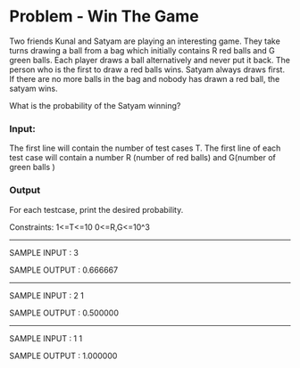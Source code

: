 # Problem - Win The Game

Two friends Kunal and Satyam are playing an interesting game. They take turns drawing a ball from a bag which initially contains R red balls and G green balls. Each player draws a ball alternatively and never put it back. The person who is the first to draw a red balls wins. Satyam always draws first.
If there are no more balls in the bag and nobody has drawn a red ball, the satyam wins.

What is the probability of the Satyam winning?

### Input:

The first line will contain the number of test cases T.
The first line of each test case will contain a number R (number of red balls) and G(number of green balls )

### Output

For each testcase, print the desired probability.

Constraints:
1<=T<=10
0<=R,G<=10^3

---
SAMPLE INPUT  : 3

SAMPLE OUTPUT : 0.666667

---------

SAMPLE INPUT  : 2 1

SAMPLE OUTPUT : 0.500000

----

SAMPLE INPUT  : 1 1

SAMPLE OUTPUT : 1.000000

